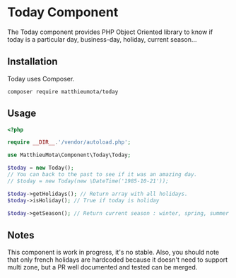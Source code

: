 Today Component
===============

The Today component provides PHP Object Oriented library to know if today is a particular day, business-day, holiday, current season...

## Installation

Today uses Composer.

```
composer require matthieumota/today
```

## Usage

```php
<?php

require __DIR__.'/vendor/autoload.php';

use MatthieuMota\Component\Today\Today;

$today = new Today();
// You can back to the past to see if it was an amazing day.
// $today = new Today(new \DateTime('1985-10-21'));

$today->getHolidays(); // Return array with all holidays.
$today->isHoliday(); // True if today is holiday

$today->getSeason(); // Return current season : winter, spring, summer or autumn
```

## Notes

This component is work in progress, it's no stable. Also, you should note that only french holidays are hardcoded because it doesn't need to support multi zone, but a PR well documented and tested can be merged.
